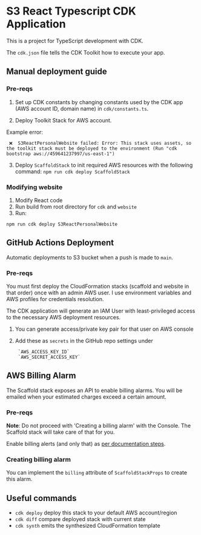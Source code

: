 # S3 React Typescript CDK Application

This is a project for TypeScript development with CDK.

The `cdk.json` file tells the CDK Toolkit how to execute your app.

## Manual deployment guide

### Pre-reqs

1. Set up CDK constants by changing constants used by the CDK app (AWS account ID, domain name) in `cdk/constants.ts`.


2. Deploy Toolkit Stack for AWS account.

Example error:
```
 ❌  S3ReactPersonalWebsite failed: Error: This stack uses assets, so the toolkit stack must be deployed to the environment (Run "cdk bootstrap aws://459641237997/us-east-1")
```

3. Deploy `ScaffoldStack` to init required AWS resources with the following command:
`
npm run cdk deploy ScaffoldStack
`

### Modifying website

1. Modify React code
2. Run build from root directory for `cdk` and `website`
3. Run:
```
npm run cdk deploy S3ReactPersonalWebsite
```

## GitHub Actions Deployment

Automatic deployments to S3 bucket when a push is made to `main`.

### Pre-reqs

You must first deploy the CloudFormation stacks (scaffold and website in that order) once with an admin AWS user. 
I use environment variables and AWS profiles for credentials resolution.

The CDK application will generate an IAM User with least-privileged access to the necessary AWS deployment resources.

1. You can generate access/private key pair for that user on AWS console
2. Add these as `secrets` in the GitHub repo settings under

        `AWS_ACCESS_KEY_ID`
        `AWS_SECRET_ACCESS_KEY`

## AWS Billing Alarm

The Scaffold stack exposes an API to enable billing alarms. You will be emailed when your estimated charges exceed a certain amount.

### Pre-reqs

**Note**: Do not proceed with 'Creating a billing alarm' with the Console. The Scaffold stack will take care of that for you. 

Enable billing alerts (and only that) as [per documentation steps](https://docs.aws.amazon.com/AmazonCloudWatch/latest/monitoring/monitor_estimated_charges_with_cloudwatch.html#turning_on_billing_metrics).

### Creating billing alarm

You can implement the `billing` attribute of `ScaffoldStackProps` to create this alarm.


## Useful commands

 * `cdk deploy`      deploy this stack to your default AWS account/region
 * `cdk diff`        compare deployed stack with current state
 * `cdk synth`       emits the synthesized CloudFormation template
